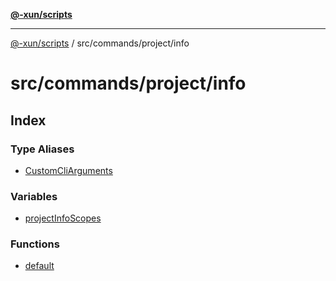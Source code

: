[**@-xun/scripts**](../../../../README.md)

***

[@-xun/scripts](../../../../README.md) / src/commands/project/info

# src/commands/project/info

## Index

### Type Aliases

- [CustomCliArguments](type-aliases/CustomCliArguments.md)

### Variables

- [projectInfoScopes](variables/projectInfoScopes.md)

### Functions

- [default](functions/default.md)
